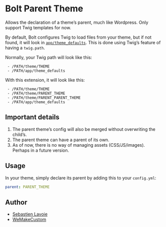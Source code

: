 Bolt Parent Theme
======================

Allows the declaration of a theme’s parent, much like Wordpress. Only support Twig templates for now.

By default, Bolt configures Twig to load files from your theme, but if not found,
it will look in [`app/theme_defaults`](https://github.com/bolt/bolt/tree/master/app/theme_defaults).
This is done using Twig’s feature of having a `twig.path`.

Normally, your Twig path will look like this:

```
 - /PATH/theme/THEME
 - /PATH/app/theme_defaults
```

With this extension, it will look like this:

```
 - /PATH/theme/THEME
 - /PATH/theme/PARENT_THEME
 - /PATH/theme/PARENT_PARENT_THEME
 - /PATH/app/theme_defaults
```

## Important details

 1. The parent theme’s config will also be merged without overwriting the child’s.
 2. The parent theme can have a parent of its own.
 3. As of now, there is no way of managing assets (CSS/JS/images). Perhaps in a future version.

## Usage

In your theme, simply declare its parent by adding this to your `config.yml`:

```yaml
parent: PARENT_THEME
```

## Author

 * [Sebastien Lavoie](http://blog.lavoie.sl/)
 * [WeMakeCustom](http://wemakecustom.com)
